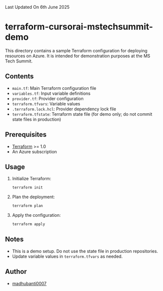 Last Updated On 6th June 2025

# terraform-cursorai-mstechsummit-demo

This directory contains a sample Terraform configuration for deploying resources on Azure. It is intended for demonstration purposes at the MS Tech Summit.

## Contents
- `main.tf`: Main Terraform configuration file
- `variables.tf`: Input variable definitions
- `provider.tf`: Provider configuration
- `terraform.tfvars`: Variable values
- `.terraform.lock.hcl`: Provider dependency lock file
- `terraform.tfstate`: Terraform state file (for demo only; do not commit state files in production)

## Prerequisites
- [Terraform](https://www.terraform.io/downloads.html) >= 1.0
- An Azure subscription

## Usage
1. Initialize Terraform:
   ```sh
   terraform init
   ```
2. Plan the deployment:
   ```sh
   terraform plan
   ```
3. Apply the configuration:
   ```sh
   terraform apply
   ```

## Notes
- This is a demo setup. Do not use the state file in production repositories.
- Update variable values in `terraform.tfvars` as needed.

## Author
- [madhubanti0007](https://github.com/madhubanti0007)
